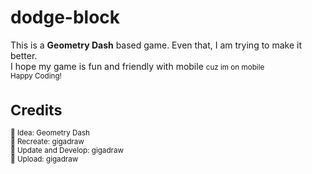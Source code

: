 # dodge-block

This is a <b>Geometry Dash</b> based game. Even that, I am trying to make it better. <br>
I hope my game is fun and friendly with mobile <small> cuz im on mobile </mobile><br>
Happy Coding!

<h1>Credits</h1>
🔗 Idea: Geometry Dash<br>
🔗 Recreate: gigadraw<br>
🔗 Update and Develop: gigadraw<br>
🔗 Upload: gigadraw<br>
